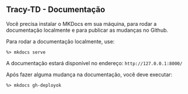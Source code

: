 ## Tracy-TD - Documentação

Você precisa instalar o MKDocs em sua máquina, para rodar a documentação localmente e para publicar as mudanças no Github.


Para rodar a documentação localmente, use:
```
%> mkdocs serve
```

A documentação estará disponível no endereço: `http://127.0.0.1:8000/`

Após fazer alguma mudança na documentação, você deve executar:
```
%> mkdocs gh-deployok

```